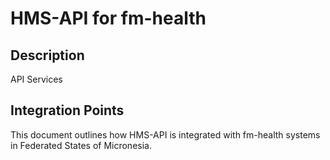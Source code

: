# HMS-API for fm-health

## Description

API Services

## Integration Points

This document outlines how HMS-API is integrated with fm-health systems in Federated States of Micronesia.
